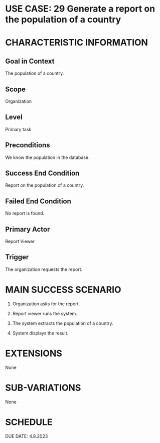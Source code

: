 # USE CASE: 29 Generate a report on the population of a country

# CHARACTERISTIC INFORMATION

## Goal in Context

The population of a country.

## Scope

Organization

## Level

Primary task

## Preconditions

We know the population in the database.

## Success End Condition

Report on the population of a country.

## Failed End Condition

No report is found.

## Primary Actor

Report Viewer

## Trigger

The organization requests the report.

# MAIN SUCCESS SCENARIO

1.  Organization asks for the report.

2.  Report viewer runs the system.

3.  The system extracts the population of a country.

4.  System displays the result.

# EXTENSIONS

None

# SUB-VARIATIONS

None

# SCHEDULE

DUE DATE: 4.8.2023
